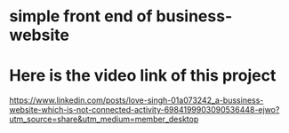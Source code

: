 # simple front end of business-website

# Here is the video link of this project 

https://www.linkedin.com/posts/love-singh-01a073242_a-bussiness-website-which-is-not-connected-activity-6984199903090536448-ejwo?utm_source=share&utm_medium=member_desktop



